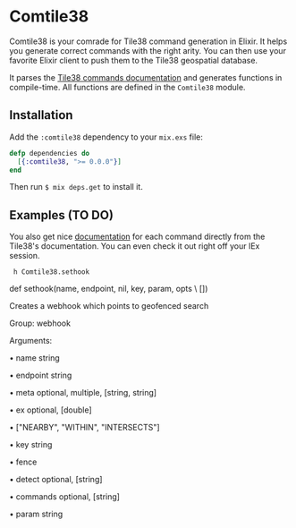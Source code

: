 # Comtile38

Comtile38 is your comrade for Tile38 command generation in Elixir. It helps you generate correct commands with the right arity. You can then use your favorite Elixir client to push them to the Tile38 geospatial database.

It parses the [Tile38 commands documentation](https://github.com/tidwall/tile38/blob/master/core/commands.json) and generates functions in compile-time. All functions are defined in the `Comtile38` module.

## Installation

Add the `:comtile38` dependency to your `mix.exs` file:

```elixir
defp dependencies do
  [{:comtile38, ">= 0.0.0"}]
end
```

Then run `$ mix deps.get` to install it.

## Examples (TO DO)



You also get nice [documentation](https://hexdocs.pm/comtile38/0.0.1/Comtile38.html) for each command directly from the Tile38's documentation.
You can even check it out right off your IEx session.

```
 h Comtile38.sethook  
```
 def sethook(name, endpoint, nil, key, param, opts \\ [])            

Creates a webhook which points to geofenced search

Group: webhook

Arguments:

  • name string

  • endpoint string

  • meta optional, multiple, [string, string]

  • ex optional, [double]

  •  ["NEARBY", "WITHIN", "INTERSECTS"]

  • key string

  • fence

  • detect optional, [string]

  • commands optional, [string]

  • param string




